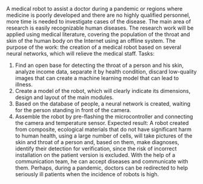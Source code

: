 A medical robot to assist a doctor during a pandemic or regions where medicine is poorly developed and there are no highly qualified personnel, more time is needed to investigate cases of the disease.  The main area of ​​research is easily recognizable human diseases.  The research work will be applied using medical literature, covering the population of the throat and skin of the human body on the Internet using an offline system.
  The purpose of the work: the creation of a medical robot based on several neural networks, which will relieve the medical staff.
  Tasks:
  1) Find an open base for detecting the throat of a person and his skin,
  analyze income data, separate it by health condition, discard low-quality images that can create a machine learning model that can lead to illness.
  2) Create a model of the robot, which will clearly indicate its dimensions,
  design and layout of the main modules.
  3) Based on the database of people, a neural network is created, waiting for the person standing in front of the camera.
  4) Assemble the robot by pre-flashing the microcontroller and connecting the camera and temperature sensor.
  Expected result: A robot created from composite, ecological materials that do not have significant harm to human health, using a large number of cells, will take pictures of the skin and throat of a person and, based on them, make diagnoses, identify their detection for verification,  since the risk of incorrect installation on the patient version is excluded.  With the help of a communication team, he can accept diseases and communicate with them.  Perhaps, during a pandemic, doctors can be redirected to help seriously ill patients when the incidence of robots is high.